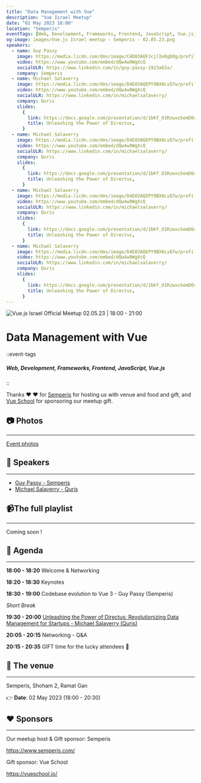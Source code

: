 ```yaml
---
title: "Data Management with Vue"
description: "Vue Israel Meetup"
date: "02 May 2023 18:00"
location: "Semperis"
eventTags: [Web, Development, Frameworks, Frontend, JavaScript, Vue.js]
og-image: images/Vue.js Israel meetup - Semperis - 02.05.23.png
speakers:
  - name: Guy Passy
    image: https://media.licdn.com/dms/image/C4D03AQFJcjlIeOgDdg/profile-displayphoto-shrink_800_800/0/1657400003176?e=1691625600&v=beta&t=nzqCQXqFBeFY6pHdNq5ABCtWHgNqOO50RHiZkW2j57g
    video: https://www.youtube.com/embed/dQw4w9WgXcQ
    socialULR: https://www.linkedin.com/in/guy-passy-1923a62a/
    company: Semperis
  - name: Michael Salaverry
    image: https://media.licdn.com/dms/image/D4E03AQEPY9BX6LsO7w/profile-displayphoto-shrink_800_800/0/1682950780064?e=1691625600&v=beta&t=RO1UGxFIewgtv2cf-J-3p027pbJpwtdRbWVvdSPSs38
    video: https://www.youtube.com/embed/dQw4w9WgXcQ
    socialULR: https://www.linkedin.com/in/michaelsalaverry/
    company: Quris
    slides:
      {
        link: https://docs.google.com/presentation/d/1bKf_O1RzwxsSemDOckpvSxaURMWIbjZbC_w2QpN2aqw/edit?usp=sharing,
        title: Unleashing the Power of Directus,
      }
  - name: Michael Salaverry
    image: https://media.licdn.com/dms/image/D4E03AQEPY9BX6LsO7w/profile-displayphoto-shrink_800_800/0/1682950780064?e=1691625600&v=beta&t=RO1UGxFIewgtv2cf-J-3p027pbJpwtdRbWVvdSPSs38
    video: https://www.youtube.com/embed/dQw4w9WgXcQ
    socialULR: https://www.linkedin.com/in/michaelsalaverry/
    company: Quris
    slides:
      {
        link: https://docs.google.com/presentation/d/1bKf_O1RzwxsSemDOckpvSxaURMWIbjZbC_w2QpN2aqw/edit?usp=sharing,
        title: Unleashing the Power of Directus,
      }
  - name: Michael Salaverry
    image: https://media.licdn.com/dms/image/D4E03AQEPY9BX6LsO7w/profile-displayphoto-shrink_800_800/0/1682950780064?e=1691625600&v=beta&t=RO1UGxFIewgtv2cf-J-3p027pbJpwtdRbWVvdSPSs38
    video: https://www.youtube.com/embed/dQw4w9WgXcQ
    socialULR: https://www.linkedin.com/in/michaelsalaverry/
    company: Quris
    slides:
      {
        link: https://docs.google.com/presentation/d/1bKf_O1RzwxsSemDOckpvSxaURMWIbjZbC_w2QpN2aqw/edit?usp=sharing,
        title: Unleashing the Power of Directus,
      }
  - name: Michael Salaverry
    image: https://media.licdn.com/dms/image/D4E03AQEPY9BX6LsO7w/profile-displayphoto-shrink_800_800/0/1682950780064?e=1691625600&v=beta&t=RO1UGxFIewgtv2cf-J-3p027pbJpwtdRbWVvdSPSs38
    video: https://www.youtube.com/embed/dQw4w9WgXcQ
    socialULR: https://www.linkedin.com/in/michaelsalaverry/
    company: Quris
    slides:
      {
        link: https://docs.google.com/presentation/d/1bKf_O1RzwxsSemDOckpvSxaURMWIbjZbC_w2QpN2aqw/edit?usp=sharing,
        title: Unleashing the Power of Directus,
      }
---
```


<!-- Each speaker must have unique identifier-->

![Vue.js Israel Official Meetup 02.05.23 | 18:00 - 21:00](/images/events/Vue.js-Israel-meetup-Semperis-02.05.23.png "Vue.js Israel Meetup - Semperis - 02.05.23")

# Data Management with Vue

::event-tags

##### Web, Development, Frameworks, Frontend, JavaScript, Vue.js

::

Thanks ❤️ ❤️ for [Semperis](https://www.semperis.com/) for hosting us with venue and food and gift, and [Vue School](https://vueschool.io) for sponsoring our meetup gift.

## 📷 Photos

---

[Event photos](https://www.facebook.com/media/set/?set=a.570013135214360&type=3)

## 📢 Speakers

---

- [Guy Passy - Semperis](https://www.linkedin.com/in/guy-passy-1923a62a/)
- [Michael Salaverry - Quris](https://www.linkedin.com/in/michaelsalaverry/)

## 📹The full playlist

---

Coming soon !

## 📆 Agenda

---

**18:00 - 18:20** Welcome & Networking

**18:20 - 18:30** Keynotes

**18:30 - 19:00** Codebase evolution to Vue 3 - Guy Passy (Semperis)

_Short Break_

**19:30 - 20:00** [Unleashing the Power of Directus: Revolutionizing Data Management for Startups - Michael Salaverry (Quris)](https://docs.google.com/presentation/d/1bKf_O1RzwxsSemDOckpvSxaURMWIbjZbC_w2QpN2aqw/edit?usp=sharing)

**20:05 - 20:15** Networking - Q&A

**20:15 - 20:35** GIFT time for the lucky attendees 🎁

## 🏢 The venue

---

Semperis,
Shoham 2,
Ramat Gan

👉 **Date**: 02 May 2023 (18:00 - 20:30)

## ❤️ Sponsors

---

Our meetup host & Gift sponsor: Semperis

https://www.semperis.com/

Gift sponsor: Vue School

https://vueschool.io/
